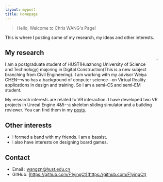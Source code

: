 ```yaml
---
layout: mypost
title: Homepage
---
```


> Hello, Welcome to Chris WANG's Page!

This is where I posting some of  my research, my ideas and other interests.
<div style="float: right; margin-left: 20px; margin-bottom: 100px; margin-top: 50px;">
  <a href="https://www.imagehub.cc/image/me.CHl46z"><img src="https://s1.imagehub.cc/images/2024/12/06/b33ddaa0b25cee37bb69ea8a5105db02.jpg" alt="me" border="0" style="zoom:15%;"></a>
</div>

## My research

I am a postgraduate student of HUST(Huazhong University of Science and Technology) majoring  in Digital Construction(This is a new subject branching from Civil Engineering). I am working with my advisor Weiya CHEN--who has a background of conputer science--on Virtual Reality applications in design and training. So I am a semi-CS and semi-EM student.

My research interests are related to VR interaction. I have developed two VR projects in Unreal Engine 4&5--a skeleton sliding simulator and a building reviewer. You can find them in my [posts](https://f1yingct.github.io/pages/posts.html).

## Other interests

- I formed a band with my friends. I am a bassist.
- I also have interests on designing board games.

## Contact

- Email&nbsp;: [wangzn@hust.edu.cn](mailto:wangzn@hust.edu.cn)
- GitHub: [https://github.com/F1yingCt](https://github.com/F1yingCt)

<br>
<br>